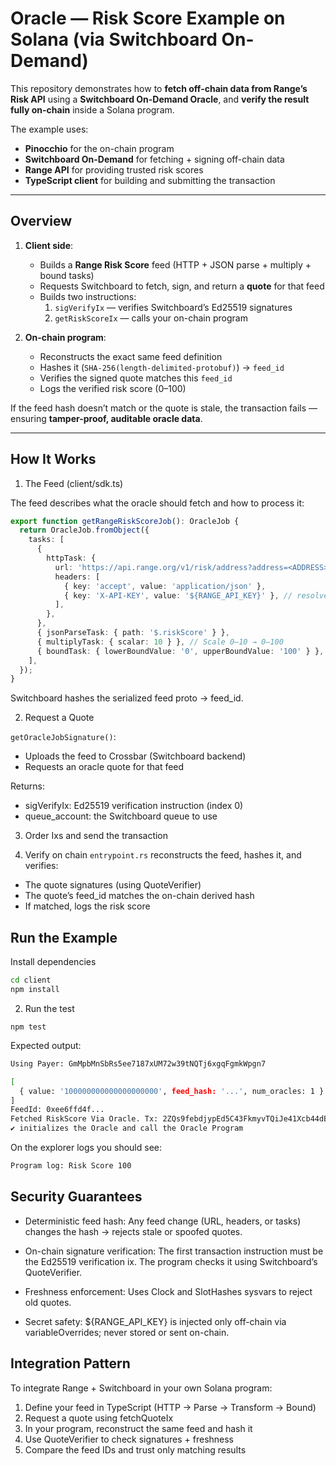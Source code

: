 # Oracle — Risk Score Example on Solana (via Switchboard On-Demand)

This repository demonstrates how to **fetch off-chain data from Range’s Risk
API** using a **Switchboard On-Demand Oracle**, and **verify the result fully
on-chain** inside a Solana program.

The example uses:

- **Pinocchio** for the on-chain program
- **Switchboard On-Demand** for fetching + signing off-chain data
- **Range API** for providing trusted risk scores
- **TypeScript client** for building and submitting the transaction

---

## Overview

1. **Client side**:

   - Builds a **Range Risk Score** feed (HTTP + JSON parse + multiply + bound
     tasks)
   - Requests Switchboard to fetch, sign, and return a **quote** for that feed
   - Builds two instructions:
     1. `sigVerifyIx` — verifies Switchboard’s Ed25519 signatures
     2. `getRiskScoreIx` — calls your on-chain program

2. **On-chain program**:
   - Reconstructs the exact same feed definition
   - Hashes it (`SHA-256(length-delimited-protobuf)`) -> `feed_id`
   - Verifies the signed quote matches this `feed_id`
   - Logs the verified risk score (0–100)

If the feed hash doesn’t match or the quote is stale, the transaction fails —
ensuring **tamper-proof, auditable oracle data**.

---

## How It Works

1. The Feed (client/sdk.ts)

The feed describes what the oracle should fetch and how to process it:

```ts
export function getRangeRiskScoreJob(): OracleJob {
  return OracleJob.fromObject({
    tasks: [
      {
        httpTask: {
          url: 'https://api.range.org/v1/risk/address?address=<ADDRESS>&network=solana',
          headers: [
            { key: 'accept', value: 'application/json' },
            { key: 'X-API-KEY', value: '${RANGE_API_KEY}' }, // resolved off-chain
          ],
        },
      },
      { jsonParseTask: { path: '$.riskScore' } },
      { multiplyTask: { scalar: 10 } }, // Scale 0–10 → 0–100
      { boundTask: { lowerBoundValue: '0', upperBoundValue: '100' } },
    ],
  });
}
```

Switchboard hashes the serialized feed proto → feed_id.

2. Request a Quote

`getOracleJobSignature()`:

- Uploads the feed to Crossbar (Switchboard backend)
- Requests an oracle quote for that feed

Returns:

- sigVerifyIx: Ed25519 verification instruction (index 0)
- queue_account: the Switchboard queue to use

3. Order Ixs and send the transaction

4. Verify on chain `entrypoint.rs` reconstructs the feed, hashes it, and
   verifies:

- The quote signatures (using QuoteVerifier)
- The quote’s feed_id matches the on-chain derived hash
- If matched, logs the risk score

## Run the Example

Install dependencies

```bash
cd client
npm install
```

2. Run the test

```
npm test
```

Expected output:

```bash
Using Payer: GmMpbMnSbRs5ee7187xUM72w39tNQTj6xgqFgmkWpgn7

[
  { value: '100000000000000000000', feed_hash: '...', num_oracles: 1 }
]
FeedId: 0xee6ffd4f...
Fetched RiskScore Via Oracle. Tx: 2ZQs9febdjypEd5C43FkmyvTQiJe41Xcb44dBzx9DsQ1X9sSvniS76c6Tft8QiM2kf5jEbN6sgyCcN5ZZqEhuqC8
✔ initializes the Oracle and call the Oracle Program
```

On the explorer logs you should see:

```bash
Program log: Risk Score 100
```

## Security Guarantees

- Deterministic feed hash: Any feed change (URL, headers, or tasks) changes the
  hash → rejects stale or spoofed quotes.

- On-chain signature verification: The first transaction instruction must be the
  Ed25519 verification ix. The program checks it using Switchboard’s
  QuoteVerifier.

- Freshness enforcement: Uses Clock and SlotHashes sysvars to reject old quotes.

- Secret safety: ${RANGE_API_KEY} is injected only off-chain via
  variableOverrides; never stored or sent on-chain.

## Integration Pattern

To integrate Range + Switchboard in your own Solana program:

1. Define your feed in TypeScript (HTTP → Parse → Transform → Bound)
2. Request a quote using fetchQuoteIx
3. In your program, reconstruct the same feed and hash it
4. Use QuoteVerifier to check signatures + freshness
5. Compare the feed IDs and trust only matching results

